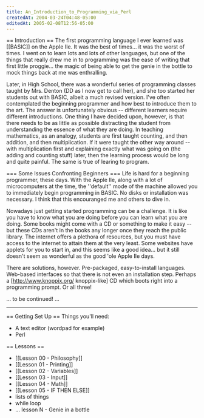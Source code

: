 ```yaml
---
title: An_Introduction_to_Programming_via_Perl
createdAt: 2004-03-24T04:48-05:00
editedAt: 2005-02-08T12:56-05:00
---
```


== Introduction ==
The first programming language I ever learned was [[BASIC]] on the Apple IIe. It was the best of times... it was the worst of times. I went on to learn lots and lots of other languages, but one of the things that really drew me in to programming was the ease of writing that first little proggie... the magic of being able to get the genie in the bottle to mock things back at me was enthralling.

Later, in High School, there was a wonderful series of programming classes taught by Mrs. Denton (DD as I now get to call her), and she too started her students out with BASIC, albeit a much revised version. I've often contemplated the beginning programmer and how best to introduce them to the art. The answer is unfortunately obvious -- different learners require different introductions. One thing I have decided upon, however, is that there needs to be as little as possible distracting the student from understanding the essence of what they are doing. In teaching mathematics, as an analogy, students are first taught counting, and then addition, and then multiplication. If it were taught the other way around -- with multiplication first and explaining exactly what was going on (the adding and counting stuff) later, then the learning process would be long and quite painful. The same is true of learing to program.

=== Some Issues Confronting Beginners ===
Life is hard for a beginning programmer, these days. With the Apple IIe, along with a lot of microcomputers at the time, the ''default'' mode of the machine allowed you to immediately begin programming in BASIC. No disks or installation was necessary. I think that this encouranged me and others to dive in.

Nowadays just getting started programming can be a challenge. It is like you have to know what you are doing before you can learn what you are doing. Some books might come with a CD or something to make it easy -- but these CDs aren't in the books any longer once they reach the public library. The internet offers a plethora of resources, but you must have access to the internet to attain them at the very least. Some websites have applets for you to start in, and this seems like a good idea... but it still doesn't seem as wonderful as the good 'ole Apple IIe days.

There are solutions, however. Pre-packaged, easy-to-install languages. Web-based interfaces so that there is not even an installation step. Perhaps a [http://www.knoppix.org/ knoppix-like] CD which boots right into a programming prompt. Or all three!

... to be continued! ...

----

== Getting Set Up ==
Things you'll need:
* A text editor (wordpad for example)
* Perl

== Lessons ==
* [[Lesson 00 - Philosophy]]
* [[Lesson 01 - Printing]]
* [[Lesson 02 - Variables]]
* [[Lesson 03 - Input]]
* [[Lesson 04 - Math]]
* [[Lesson 05 - IF THEN ELSE]]
* lists of things
* while loop
* ... lesson N - Genie in a bottle


